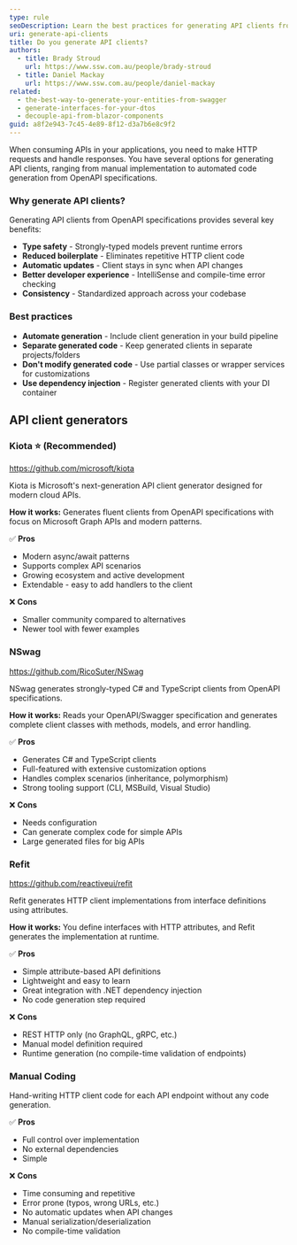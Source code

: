 ```yaml
---
type: rule
seoDescription: Learn the best practices for generating API clients from OpenAPI specifications. Compare manual coding vs. NSwag, Refit, Kiota, and other tools for creating strongly-typed HTTP clients.
uri: generate-api-clients
title: Do you generate API clients?
authors:
  - title: Brady Stroud
    url: https://www.ssw.com.au/people/brady-stroud
  - title: Daniel Mackay
    url: https://www.ssw.com.au/people/daniel-mackay
related:
  - the-best-way-to-generate-your-entities-from-swagger
  - generate-interfaces-for-your-dtos
  - decouple-api-from-blazor-components
guid: a8f2e943-7c45-4e89-8f12-d3a7b6e8c9f2
---
```


When consuming APIs in your applications, you need to make HTTP requests and handle responses. You have several options for generating API clients, ranging from manual implementation to automated code generation from OpenAPI specifications.

<!--endintro-->

### Why generate API clients?

Generating API clients from OpenAPI specifications provides several key benefits:

* **Type safety** - Strongly-typed models prevent runtime errors
* **Reduced boilerplate** - Eliminates repetitive HTTP client code
* **Automatic updates** - Client stays in sync when API changes
* **Better developer experience** - IntelliSense and compile-time error checking
* **Consistency** - Standardized approach across your codebase

### Best practices
- **Automate generation** - Include client generation in your build pipeline
- **Separate generated code** - Keep generated clients in separate projects/folders
- **Don't modify generated code** - Use partial classes or wrapper services for customizations
- **Use dependency injection** - Register generated clients with your DI container

## API client generators

### Kiota ⭐ (Recommended)

https://github.com/microsoft/kiota

Kiota is Microsoft's next-generation API client generator designed for modern cloud APIs.

**How it works:** Generates fluent clients from OpenAPI specifications with focus on Microsoft Graph APIs and modern patterns.

✅ **Pros**
- Modern async/await patterns
- Supports complex API scenarios
- Growing ecosystem and active development
- Extendable - easy to add handlers to the client

❌ **Cons**
- Smaller community compared to alternatives
- Newer tool with fewer examples

### NSwag

https://github.com/RicoSuter/NSwag

NSwag generates strongly-typed C# and TypeScript clients from OpenAPI specifications.

**How it works:** Reads your OpenAPI/Swagger specification and generates complete client classes with methods, models, and error handling.

✅ **Pros**
- Generates C# and TypeScript clients
- Full-featured with extensive customization options
- Handles complex scenarios (inheritance, polymorphism)
- Strong tooling support (CLI, MSBuild, Visual Studio)

❌ **Cons**
- Needs configuration
- Can generate complex code for simple APIs
- Large generated files for big APIs

### Refit

https://github.com/reactiveui/refit

Refit generates HTTP client implementations from interface definitions using attributes.

**How it works:** You define interfaces with HTTP attributes, and Refit generates the implementation at runtime.

✅ **Pros**
- Simple attribute-based API definitions
- Lightweight and easy to learn
- Great integration with .NET dependency injection
- No code generation step required

❌ **Cons**
- REST HTTP only (no GraphQL, gRPC, etc.)
- Manual model definition required
- Runtime generation (no compile-time validation of endpoints)

### Manual Coding

Hand-writing HTTP client code for each API endpoint without any code generation.

✅ **Pros**
- Full control over implementation
- No external dependencies
- Simple

❌ **Cons**
- Time consuming and repetitive
- Error prone (typos, wrong URLs, etc.)
- No automatic updates when API changes
- Manual serialization/deserialization
- No compile-time validation